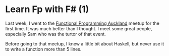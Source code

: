 # Learn Fp with F# (1)

Last week, I went to the [Functional Programming Auckland]([https://www.meetup.com/Functional-Programming-Auckland/events/260393159/](https://www.meetup.com/Functional-Programming-Auckland/events/260393159/)) meetup for the first time. It was much better than I thought. I meet some great people, especially Sam who was the turtor of that event. 

Before going to that meetup, I knew a little bit about Haskell, but never use it to write a function more than 5 lines. 
<!--stackedit_data:
eyJoaXN0b3J5IjpbLTE4NTU3MjE4NzcsMTA2ODkwNjgwNSwtMT
Y1MjE4OTY1MF19
-->